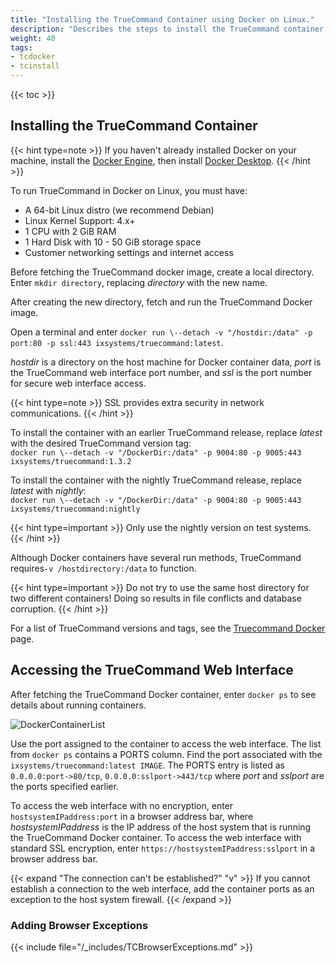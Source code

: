 ```yaml
---
title: "Installing the TrueCommand Container using Docker on Linux."
description: "Describes the steps to install the TrueCommand container in Docker on Linux."
weight: 40
tags:
- tcdocker
- tcinstall
---
```

{{< toc >}}
## Installing the TrueCommand Container

{{< hint type=note >}}
If you haven't already installed Docker on your machine, install the [Docker Engine](https://docs.docker.com/engine/install/debian/), then install [Docker Desktop](https://docs.docker.com/desktop/linux/).
{{< /hint >}}

To run TrueCommand in Docker on Linux, you must have:

* A 64-bit Linux distro (we recommend Debian) 
* Linux Kernel Support: 4.x+
* 1 CPU with 2 GiB RAM
* 1 Hard Disk with 10 - 50 GiB storage space
* Customer networking settings and internet access

Before fetching the TrueCommand docker image, create a local directory.
Enter `mkdir directory`, replacing *directory* with the new name.

After creating the new directory, fetch and run the TrueCommand Docker image.

Open a terminal and enter `docker run \--detach -v "/hostdir:/data" -p port:80 -p ssl:443 ixsystems/truecommand:latest`.

*hostdir* is a directory on the host machine for Docker container data, *port* is the TrueCommand web interface port number, and *ssl* is the port number for secure web interface access.

{{< hint type=note >}}
SSL provides extra security in network communications.
{{< /hint >}}

To install the container with an earlier TrueCommand release, replace *latest* with the desired TrueCommand version tag:  
`docker run \--detach -v "/DockerDir:/data" -p 9004:80 -p 9005:443 ixsystems/truecommand:1.3.2`

To install the container with the nightly TrueCommand release, replace *latest* with *nightly*:  
`docker run \--detach -v "/DockerDir:/data" -p 9004:80 -p 9005:443 ixsystems/truecommand:nightly`

{{< hint type=important >}}
Only use the nightly version on test systems.
{{< /hint >}}

Although Docker containers have several run methods, TrueCommand requires`-v /hostdirectory:/data` to function.

{{< hint type=important >}}
Do not try to use the same host directory for two different containers!
Doing so results in file conflicts and database corruption.
{{< /hint >}}

For a list of TrueCommand versions and tags, see the [Truecommand Docker](https://hub.docker.com/r/ixsystems/truecommand/tags) page.

## Accessing the TrueCommand Web Interface

After fetching the TrueCommand Docker container, enter `docker ps` to see details about running containers.

![DockerContainerList](/images/TrueCommand/DockerContainerList.png "Finding the TrueCommand Container")

Use the port assigned to the container to access the web interface.
The list from `docker ps` contains a PORTS column.
Find the port associated with the `ixsystems/truecommand:latest IMAGE`.
The PORTS entry is listed as `0.0.0.0:port->80/tcp`, `0.0.0.0:sslport->443/tcp` where *port* and *sslport* are the ports specified earlier.

To access the web interface with no encryption, enter `hostsystemIPaddress:port` in a browser address bar, where *hostsystemIPaddress* is the IP address of the host system that is running the TrueCommand Docker container.
To access the web interface with standard SSL encryption, enter `https://hostsystemIPaddress:sslport` in a browser address bar.

{{< expand "The connection can't be established?" "v" >}}
If you cannot establish a connection to the web interface, add the container ports as an exception to the host system firewall.
{{< /expand >}}

### Adding Browser Exceptions
{{< include file="/_includes/TCBrowserExceptions.md" >}}
